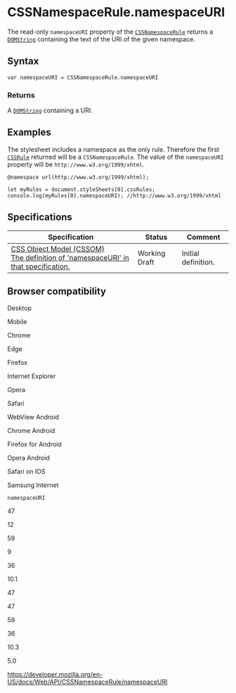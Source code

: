 # CSSNamespaceRule.namespaceURI

The read-only `namespaceURI` property of the [`CSSNamespaceRule`](../cssnamespacerule) returns a [`DOMString`](../domstring) containing the text of the URI of the given namespace.

## Syntax

    var namespaceURI = CSSNamespaceRule.namespaceURI

### Returns

A [`DOMString`](../domstring) containing a URI.

## Examples

The stylesheet includes a namespace as the only rule. Therefore the first [`CSSRule`](../cssrule) returned will be a `CSSNamespaceRule`. The value of the `namespaceURI` property will be `http://www.w3.org/1999/xhtml`.

    @namespace url(http://www.w3.org/1999/xhtml);

    let myRules = document.styleSheets[0].cssRules;
    console.log(myRules[0].namespaceURI); //http://www.w3.org/1999/xhtml

## Specifications

<table><thead><tr class="header"><th>Specification</th><th>Status</th><th>Comment</th></tr></thead><tbody><tr class="odd"><td><a href="https://drafts.csswg.org/cssom/#dom-cssnamespacerule-namespaceuri">CSS Object Model (CSSOM)<br />
<span class="small">The definition of 'namespaceURI' in that specification.</span></a></td><td><span class="spec-wd">Working Draft</span></td><td>Initial definition.</td></tr></tbody></table>

## Browser compatibility

Desktop

Mobile

Chrome

Edge

Firefox

Internet Explorer

Opera

Safari

WebView Android

Chrome Android

Firefox for Android

Opera Android

Safari on IOS

Samsung Internet

`namespaceURI`

47

12

59

9

36

10.1

47

47

59

36

10.3

5.0

<a href="https://developer.mozilla.org/en-US/docs/Web/API/CSSNamespaceRule/namespaceURI" class="_attribution-link">https://developer.mozilla.org/en-US/docs/Web/API/CSSNamespaceRule/namespaceURI</a>
